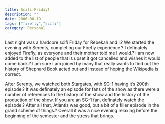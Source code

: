 ```yaml
---
title: Scifi Friday!
description: ""
date: 2006-08-19
tags: ["firefly","scifi"]
category: Personal
---
```



<p>Last night was a hardcore scifi Friday for Rebekah and I.? We started the evening with Serenty, completing our Firefly experience.? I definately enjoyed Firefly, as everyone and their mother told me I would.? I am now added to the list of people that is upset it got cancelled and wishes it would come back.? I am sure I am joined by many that really wants to find out the history of Shephard Book acted out and instead of hoping the Wikipedia is correct.</p>

<p>After Serenty, we watched both Stargates, with SG-1 having it’s 200th episode.? It was definately an episode for fans of the show as there were a number of references to the history of the show and the history of the production of the show. If you are an SG-1 fan, definately watch the episode.? After all that, Atlantis was good, but a bit of a filler episode in the grand scheme of things.? Overall it was a nice evening relaxing before the beginning of the semester and the stress that brings.</p>
